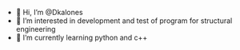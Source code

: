 - 👋 Hi, I’m @Dkalones
- 👀 I’m interested in development and test of program for structural engineering 
- 🌱 I’m currently learning python and c++

<!---
Dkalones/Dkalones is a ✨ special ✨ repository because its `README.md` (this file) appears on your GitHub profile.
You can click the Preview link to take a look at your changes.
--->
